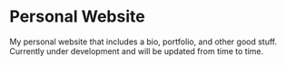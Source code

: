 # Personal Website

My personal website that includes a bio, portfolio, and other good stuff. Currently under development and will be updated from time to time.

